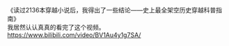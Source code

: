 <p>《读过2136本穿越小说后，我得出了一些结论——史上最全架空历史穿越科普指南》<br />我居然认认真真的看完了这个视频。<br /><a href="https://www.bilibili.com/video/BV1Au4y1g7SA/" target="_blank" rel="nofollow noopener" translate="no"><span class="invisible">https://www.</span><span class="ellipsis">bilibili.com/video/BV1Au4y1g7S</span><span class="invisible">A/</span></a></p>